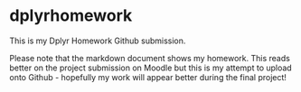 # dplyrhomework
This is my Dplyr Homework Github submission.

Please note that the markdown document shows my homework. This reads better on the project submission on Moodle but this is my attempt to upload onto Github - hopefully my work will appear better during the final project!